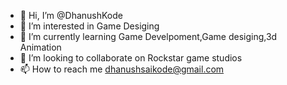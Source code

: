 - 👋 Hi, I’m @DhanushKode
- 👀 I’m interested in Game Desiging
- 🌱 I’m currently learning Game Develpoment,Game desiging,3d Animation
- 💞️ I’m looking to collaborate on Rockstar game studios
- 📫 How to reach me dhanushsaikode@gmail.com

<!---
DhanushKode/DhanushKode is a ✨ special ✨ repository because its `README.md` (this file) appears on your GitHub profile.
You can click the Preview link to take a look at your changes.
--->
